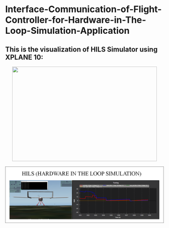 # Interface-Communication-of-Flight-Controller-for-Hardware-in-The-Loop-Simulation-Application

## This is the visualization of HILS Simulator using XPLANE 10:

<p align="center">
  <img width="460" height="300" src="https://github.com/aguspray001/Interface-Communication-of-Flight-Controller-for-Hardware-in-The-Loop-Simulation-Application/blob/master/Control%20PID.gif/460/300">
</p>

![Image of Yaktocat](https://github.com/aguspray001/Interface-Communication-of-Flight-Controller-for-Hardware-in-The-Loop-Simulation-Application/blob/master/HILS.png)


